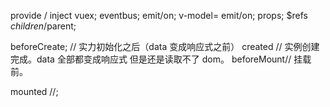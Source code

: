 provide / inject
vuex;
eventbus;
emit/on;
v-model= emit/on;
props;
$refs
$children/$parent;

beforeCreate; // 实力初始化之后（data 变成响应式之前）
created // 实例创建完成。data 全部都变成响应式 但是还是读取不了 dom。
beforeMount// 挂载前。

mounted //;
